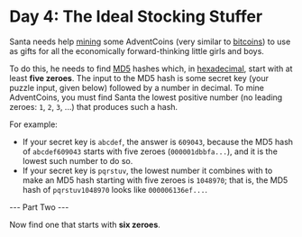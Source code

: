 # Day 4: The Ideal Stocking Stuffer

Santa needs help [mining](http://en.wikipedia.org/wiki/Bitcoin#Mining) some AdventCoins (very similar to [bitcoins](http://en.wikipedia.org/wiki/Bitcoin)) to use as gifts for all the economically forward-thinking little girls and boys.

To do this, he needs to find [MD5](http://en.wikipedia.org/wiki/MD5) hashes which, in [hexadecimal](http://en.wikipedia.org/wiki/Hexadecimal), start with at least **five zeroes**. The input to the MD5 hash is some secret key (your puzzle input, given below) followed by a number in decimal. To mine AdventCoins, you must find Santa the lowest positive number (no leading zeroes: `1`, `2`, `3`, ...) that produces such a hash.

For example:

* If your secret key is `abcdef`, the answer is `609043`, because the MD5 hash of `abcdef609043` starts with five zeroes (`000001dbbfa...`), and it is the lowest such number to do so.
* If your secret key is `pqrstuv`, the lowest number it combines with to make an MD5 hash starting with five zeroes is `1048970`; that is, the MD5 hash of `pqrstuv1048970` looks like `000006136ef...`.

--- Part Two ---

Now find one that starts with **six zeroes**.